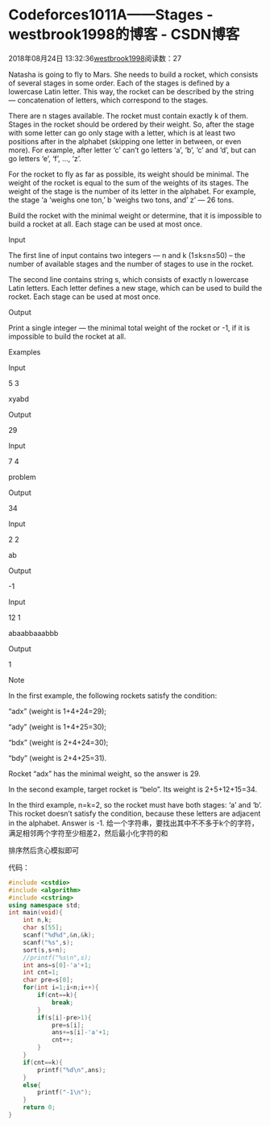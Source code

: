# Codeforces1011A——Stages - westbrook1998的博客 - CSDN博客





2018年08月24日 13:32:36[westbrook1998](https://me.csdn.net/westbrook1998)阅读数：27








> 
Natasha is going to fly to Mars. She needs to build a rocket, which consists of several stages in some order. Each of the stages is defined by a lowercase Latin letter. This way, the rocket can be described by the string — concatenation of letters, which correspond to the stages. 

  There are n stages available. The rocket must contain exactly k of them. Stages in the rocket should be ordered by their weight. So, after the stage with some letter can go only stage with a letter, which is at least two positions after in the alphabet (skipping one letter in between, or even more). For example, after letter ‘c’ can’t go letters ‘a’, ‘b’, ‘c’ and ‘d’, but can go letters ‘e’, ‘f’, …, ‘z’. 

  For the rocket to fly as far as possible, its weight should be minimal. The weight of the rocket is equal to the sum of the weights of its stages. The weight of the stage is the number of its letter in the alphabet. For example, the stage ‘a ‘weighs one ton,’ b ‘weighs two tons, and’ z’ — 26 tons. 

  Build the rocket with the minimal weight or determine, that it is impossible to build a rocket at all. Each stage can be used at most once. 

  Input 

  The first line of input contains two integers — n and k (1≤k≤n≤50) – the number of available stages and the number of stages to use in the rocket. 

  The second line contains string s, which consists of exactly n lowercase Latin letters. Each letter defines a new stage, which can be used to build the rocket. Each stage can be used at most once. 

  Output 

  Print a single integer — the minimal total weight of the rocket or -1, if it is impossible to build the rocket at all. 

  Examples 

  Input 

  5 3 

  xyabd 

  Output 

  29 

  Input 

  7 4 

  problem 

  Output 

  34 

  Input 

  2 2 

  ab 

  Output 

  -1 

  Input 

  12 1 

  abaabbaaabbb 

  Output 

  1 

  Note 

  In the first example, the following rockets satisfy the condition: 

  “adx” (weight is 1+4+24=29); 

  “ady” (weight is 1+4+25=30); 

  “bdx” (weight is 2+4+24=30); 

  “bdy” (weight is 2+4+25=31). 

  Rocket “adx” has the minimal weight, so the answer is 29. 

  In the second example, target rocket is “belo”. Its weight is 2+5+12+15=34. 

  In the third example, n=k=2, so the rocket must have both stages: ‘a’ and ‘b’. This rocket doesn’t satisfy the condition, because these letters are adjacent in the alphabet. Answer is -1.
给一个字符串，要找出其中不不多于k个的字符，满足相邻两个字符至少相差2，然后最小化字符的和 

排序然后贪心模拟即可

代码：

```cpp
#include <cstdio>
#include <algorithm>
#include <cstring>
using namespace std;
int main(void){
    int n,k;
    char s[55];
    scanf("%d%d",&n,&k);
    scanf("%s",s);
    sort(s,s+n);
    //printf("%s\n",s);
    int ans=s[0]-'a'+1;
    int cnt=1;
    char pre=s[0];
    for(int i=1;i<n;i++){
        if(cnt==k){
            break;
        }
        if(s[i]-pre>1){
            pre=s[i];
            ans+=s[i]-'a'+1;
            cnt++;            
        }
    }
    if(cnt==k){
        printf("%d\n",ans);
    }
    else{
        printf("-1\n");
    }
    return 0;
}
```





